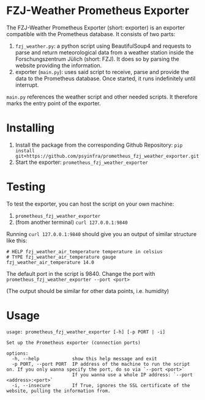 # FZJ-Weather Prometheus Exporter
The FZJ-Weather Prometheus Exporter (short: exporter) is an exporter compatible with the Prometheus database.
It consists of two parts:
  1. `fzj_weather.py`: a python script using BeautifulSoup4 and requests to 
     parse and return meteorological data from a weather station inside the 
     Forschungszentrum Jülich (short: FZJ). It does so by parsing the website providing the information.
  2. exporter (`main.py`): uses said script to receive, parse and provide 
     the data to the Prometheus database. Once started, it runs indefinitely until interrupt.

`main.py` references the weather script and other needed scripts. It 
therefore marks the entry point of the exporter.

# Installing
1. Install the package from the corresponding Github Repository:
    `pip install git+https://github.com/psyinfra/prometheus_fzj_weather_exporter.git`
2. Start the exporter:
    `prometheus_fzj_weather_exporter`

# Testing
To test the exporter, you can host the script on your own machine:
  1. `prometheus_fzj_weather_exporter`
  2. (from another terminal) `curl 127.0.0.1:9840`
  
Running `curl 127.0.0.1:9840` should give you an output of similar 
structure like this:
```
# HELP fzj_weather_air_temperature temperature in celsius
# TYPE fzj_weather_air_temperature gauge
fzj_weather_air_temperature 14.0
```
The default port in the script is 9840.
Change the port with `prometheus_fzj_weather_exporter --port <port>`

(The output should be similar for other data points, i.e. humidity)

# Usage
```
usage: prometheus_fzj_weather_exporter [-h] [-p PORT | -i]

Set up the Prometheus exporter (connection ports)

options:
  -h, --help            show this help message and exit
  -p PORT, --port PORT  IP address of the machine to run the script on. If you only wanna specify the port, do so via `--port <port>`
                        If you wanna use a whole IP address: `--port <address>:<port>`
  -i, --insecure        If True, ignores the SSL certificate of the website, pulling the information from.
```